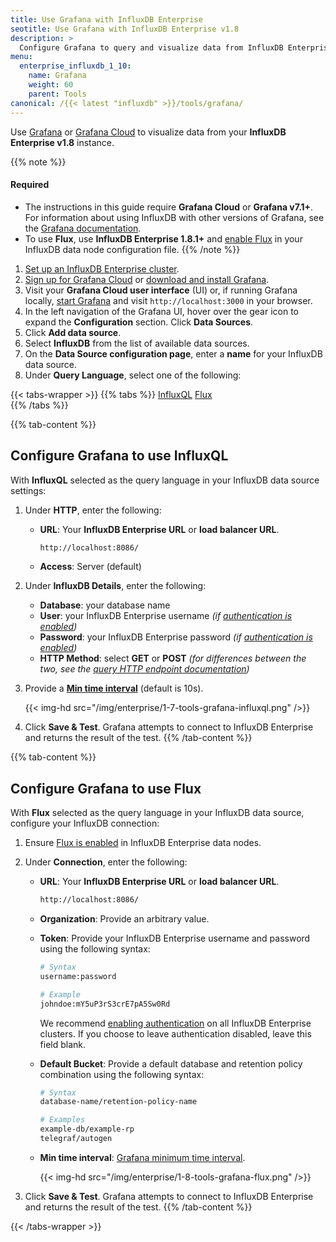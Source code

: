```yaml
---
title: Use Grafana with InfluxDB Enterprise
seotitle: Use Grafana with InfluxDB Enterprise v1.8
description: >
  Configure Grafana to query and visualize data from InfluxDB Enterprise v1.8.
menu:
  enterprise_influxdb_1_10:
    name: Grafana
    weight: 60
    parent: Tools
canonical: /{{< latest "influxdb" >}}/tools/grafana/
---
```


Use [Grafana](https://grafana.com/) or [Grafana Cloud](https://grafana.com/products/cloud/)
to visualize data from your **InfluxDB Enterprise v1.8** instance.

{{% note %}}
#### Required
- The instructions in this guide require **Grafana Cloud** or **Grafana v7.1+**.
  For information about using InfluxDB with other versions of Grafana,
  see the [Grafana documentation](https://grafana.com/docs/grafana/v7.0/features/datasources/influxdb/).
- To use **Flux**, use **InfluxDB Enterprise 1.8.1+** and [enable Flux](/enterprise_influxdb/v1.10/flux/installation/)
  in your InfluxDB data node configuration file.
{{% /note %}}

1. [Set up an InfluxDB Enterprise cluster](/enterprise_influxdb/v1.10/introduction/installation/).
2. [Sign up for Grafana Cloud](https://grafana.com/products/cloud/) or
   [download and install Grafana](https://grafana.com/grafana/download).
3. Visit your **Grafana Cloud user interface** (UI) or, if running Grafana locally,
   [start Grafana](https://grafana.com/docs/grafana/latest/installation/) and visit
   `http://localhost:3000` in your browser.
4. In the left navigation of the Grafana UI, hover over the gear
   icon to expand the **Configuration** section. Click **Data Sources**.
5. Click **Add data source**.
6. Select **InfluxDB** from the list of available data sources.
7. On the **Data Source configuration page**, enter a **name** for your InfluxDB data source.
8. Under **Query Language**, select one of the following:

{{< tabs-wrapper >}}
{{% tabs %}}
[InfluxQL](#)
[Flux](#)                 
{{% /tabs %}}
<!--------------------------- BEGIN INFLUXQL CONTENT -------------------------->
{{% tab-content %}}
## Configure Grafana to use InfluxQL

With **InfluxQL** selected as the query language in your InfluxDB data source settings:

1. Under **HTTP**, enter the following:

    - **URL**: Your **InfluxDB Enterprise URL** or **load balancer URL**.

        ```sh
        http://localhost:8086/
        ```
    - **Access**: Server (default)

2. Under **InfluxDB Details**, enter the following:

    - **Database**: your database name
    - **User**: your InfluxDB Enterprise username _(if [authentication is enabled](/enterprise_influxdb/v1.10/administration/authentication_and_authorization/))_
    - **Password**: your InfluxDB Enterprise password _(if [authentication is enabled](/enterprise_influxdb/v1.10/administration/authentication_and_authorization/))_
    - **HTTP Method**: select **GET** or **POST** _(for differences between the two,
      see the [query HTTP endpoint documentation](/enterprise_influxdb/v1.10/tools/api/#query-http-endpoint))_

3. Provide a **[Min time interval](https://grafana.com/docs/grafana/latest/datasources/influxdb/#min-time-interval)**
   (default is 10s).

    {{< img-hd src="/img/enterprise/1-7-tools-grafana-influxql.png" />}}

4. Click **Save & Test**. Grafana attempts to connect to InfluxDB Enterprise and returns
   the result of the test.
{{% /tab-content %}}
<!---------------------------- END INFLUXQL CONTENT --------------------------->
<!----------------------------- BEGIN FLUX CONTENT ---------------------------->
{{% tab-content %}}
## Configure Grafana to use Flux

With **Flux** selected as the query language in your InfluxDB data source,
configure your InfluxDB connection:

1. Ensure [Flux is enabled](/enterprise_influxdb/v1.10/flux/installation/) in InfluxDB Enterprise data nodes.

2. Under **Connection**, enter the following:

    - **URL**: Your **InfluxDB Enterprise URL** or **load balancer URL**.

        ```sh
        http://localhost:8086/
        ```

    - **Organization**: Provide an arbitrary value.
    - **Token**: Provide your InfluxDB Enterprise username and password using the following syntax:

      ```sh
      # Syntax
      username:password

      # Example
      johndoe:mY5uP3rS3crE7pA5Sw0Rd
      ```

      We recommend [enabling authentication](/enterprise_influxdb/v1.10/administration/authentication_and_authorization/)
      on all InfluxDB Enterprise clusters. If you choose to leave authentication disabled,
      leave this field blank.

    - **Default Bucket**: Provide a default database and retention policy combination
      using the following syntax:

      ```sh
      # Syntax
      database-name/retention-policy-name

      # Examples
      example-db/example-rp
      telegraf/autogen
      ```

    - **Min time interval**: [Grafana minimum time interval](https://grafana.com/docs/grafana/latest/features/datasources/influxdb/#min-time-interval).

      {{< img-hd src="/img/enterprise/1-8-tools-grafana-flux.png" />}}

3. Click **Save & Test**. Grafana attempts to connect to InfluxDB Enterprise and returns
   the result of the test.
{{% /tab-content %}}
<!------------------------------ END FLUX CONTENT ----------------------------->
{{< /tabs-wrapper >}}
